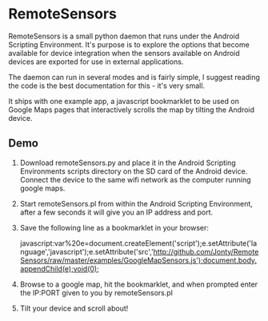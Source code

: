 RemoteSensors
=============

RemoteSensors is a small python daemon that runs under the Android Scripting Environment.
It's purpose is to explore the options that become available for device integration when the sensors 
available on Android devices are exported for use in external applications.

The daemon can run in several modes and is fairly simple, I suggest reading the code is the best
documentation for this - it's very small.

It ships with one example app, a javascript bookmarklet to be used on Google Maps pages that 
interactively scrolls the map by tilting the Android device.


Demo
----

1. Download remoteSensors.py and place it in the Android Scripting Environments scripts directory on the SD card of the Android device. Connect the device to the same wifi network as the computer running google maps.

2. Start remoteSensors.pl from within the Android Scripting Environment, after a few seconds it will give you an IP address and port.

3. Save the following line as a bookmarklet in your browser:
    
    javascript:var%20e=document.createElement('script');e.setAttribute('language','javascript');e.setAttribute('src','http://github.com/Jonty/RemoteSensors/raw/master/examples/GoogleMapSensors.js');document.body.appendChild(e);void(0);

4. Browse to a google map, hit the bookmarklet, and when prompted enter the IP:PORT given to you by remoteSensors.pl

5. Tilt your device and scroll about!
